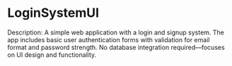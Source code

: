 # LoginSystemUI
Description: A simple web application with a login and signup system. The app includes basic user authentication forms with validation for email format and password strength. No database integration required—focuses on UI design and functionality.
